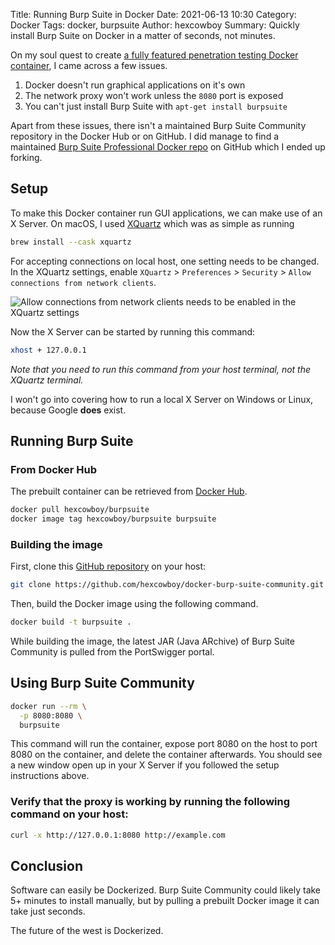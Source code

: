 Title: Running Burp Suite in Docker
Date: 2021-06-13 10:30
Category: Docker
Tags: docker, burpsuite
Author: hexcowboy
Summary: Quickly install Burp Suite on Docker in a matter of seconds, not minutes.

On my soul quest to create [a fully featured penetration testing Docker container](https://github.com/hexcowboy/saloon), I came across a few issues.

1. Docker doesn't run graphical applications on it's own
2. The network proxy won't work unless the `8080` port is exposed
3. You can't just install Burp Suite with `apt-get install burpsuite`

Apart from these issues, there isn't a maintained Burp Suite Community repository in the Docker Hub or on GitHub. I did manage to find a maintained [Burp Suite Professional Docker repo](https://github.com/koenrh/docker-burp-suite-pro) on GitHub which I ended up forking.

## Setup

To make this Docker container run GUI applications, we can make use of an X Server. On macOS, I used [XQuartz](https://www.xquartz.org/) which was as simple as running

```bash
brew install --cask xquartz
```

For accepting connections on local host, one setting needs to be changed. In the XQuartz settings, enable `XQuartz` > `Preferences` > `Security` > `Allow connections from network clients`.

![Allow connections from network clients needs to be enabled in the XQuartz settings]({static}/images/allow-connections.png)

Now the X Server can be started by running this command:

```bash
xhost + 127.0.0.1
```

*Note that you need to run this command from your host terminal, not the XQuartz terminal.*

I won't go into covering how to run a local X Server on Windows or Linux, because Google **does** exist.

## Running Burp Suite

### From Docker Hub

The prebuilt container can be retrieved from [Docker Hub](https://hub.docker.com/repository/docker/hexcowboy/burpsuite).

```bash
docker pull hexcowboy/burpsuite
docker image tag hexcowboy/burpsuite burpsuite
```

### Building the image

First, clone this [GitHub repository](https://github.com/hexcowboy/docker-burp-suite-community) on your host:

```bash
git clone https://github.com/hexcowboy/docker-burp-suite-community.git && cd docker-burp-suite-community
```

Then, build the Docker image using the following command.

```bash
docker build -t burpsuite .
```

While building the image, the latest JAR (Java ARchive) of Burp Suite Community is pulled from the PortSwigger portal.

## Using Burp Suite Community

```bash
docker run --rm \
  -p 8080:8080 \
  burpsuite
```

This command will run the container, expose port 8080 on the host to port 8080 on the container, and delete the container afterwards. You should see a new window open up in your X Server if you followed the setup instructions above.

### Verify that the proxy is working by running the following command on your host:

```bash
curl -x http://127.0.0.1:8080 http://example.com
```

## Conclusion

Software can easily be Dockerized. Burp Suite Community could likely take 5+ minutes to install manually, but by pulling a prebuilt Docker image it can take just seconds.

The future of the west is Dockerized.
